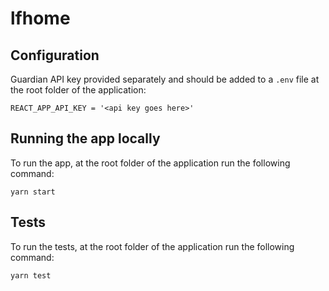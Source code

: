 # lfhome

## Configuration

Guardian API key provided separately and should be added to a `.env` file at the root folder of the application:

```
REACT_APP_API_KEY = '<api key goes here>'
```

## Running the app locally

To run the app, at the root folder of the application run the following command:

`yarn start`

## Tests

To run the tests, at the root folder of the application run the following command:

`yarn test`
